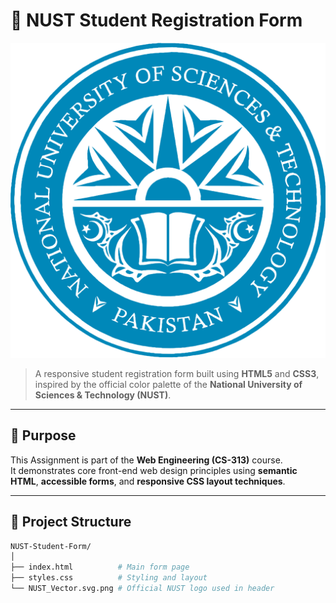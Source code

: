 # 🏫 NUST Student Registration Form

![NUST Logo](NUST_Vector.svg.png)

> A responsive student registration form built using **HTML5** and **CSS3**, inspired by the official color palette of the **National University of Sciences & Technology (NUST)**.

---

## 🎯 Purpose

This Assignment is part of the **Web Engineering (CS-313)** course.  
It demonstrates core front-end web design principles using **semantic HTML**, **accessible forms**, and **responsive CSS layout techniques**.

---

## 🧱 Project Structure

```bash
NUST-Student-Form/
│
├── index.html          # Main form page
├── styles.css          # Styling and layout
└── NUST_Vector.svg.png # Official NUST logo used in header
